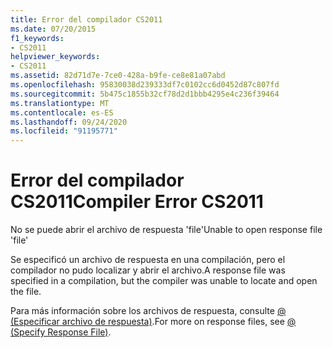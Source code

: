 ```yaml
---
title: Error del compilador CS2011
ms.date: 07/20/2015
f1_keywords:
- CS2011
helpviewer_keywords:
- CS2011
ms.assetid: 82d71d7e-7ce0-428a-b9fe-ce8e81a07abd
ms.openlocfilehash: 95830038d239333df7c0102cc6d0452d87c807fd
ms.sourcegitcommit: 5b475c1855b32cf78d2d1bbb4295e4c236f39464
ms.translationtype: MT
ms.contentlocale: es-ES
ms.lasthandoff: 09/24/2020
ms.locfileid: "91195771"
---
```

# <a name="compiler-error-cs2011"></a><span data-ttu-id="5757b-102">Error del compilador CS2011</span><span class="sxs-lookup"><span data-stu-id="5757b-102">Compiler Error CS2011</span></span>

<span data-ttu-id="5757b-103">No se puede abrir el archivo de respuesta 'file'</span><span class="sxs-lookup"><span data-stu-id="5757b-103">Unable to open response file 'file'</span></span>  
  
 <span data-ttu-id="5757b-104">Se especificó un archivo de respuesta en una compilación, pero el compilador no pudo localizar y abrir el archivo.</span><span class="sxs-lookup"><span data-stu-id="5757b-104">A response file was specified in a compilation, but the compiler was unable to locate and open the file.</span></span>  
  
 <span data-ttu-id="5757b-105">Para más información sobre los archivos de respuesta, consulte [@ (Especificar archivo de respuesta)](../language-reference/compiler-options/response-file-compiler-option.md).</span><span class="sxs-lookup"><span data-stu-id="5757b-105">For more on response files, see [@ (Specify Response File)](../language-reference/compiler-options/response-file-compiler-option.md).</span></span>
